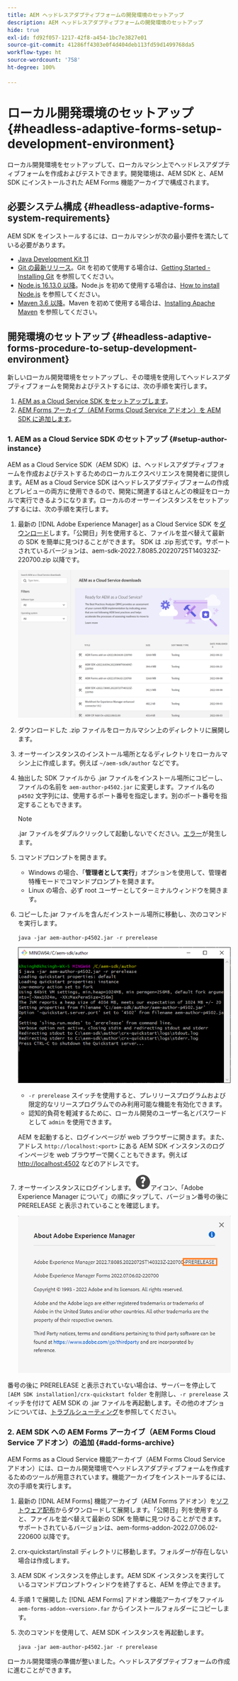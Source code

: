 ```yaml
---
title: AEM ヘッドレスアダプティブフォームの開発環境のセットアップ
description: AEM ヘッドレスアダプティブフォームの開発環境のセットアップ
hide: true
exl-id: fd92f057-1217-42f8-a454-1bc7e3827e01
source-git-commit: 41286ff4303e0f4d404deb113fd59d1499768da5
workflow-type: ht
source-wordcount: '758'
ht-degree: 100%

---
```



# ローカル開発環境のセットアップ {#headless-adaptive-forms-setup-development-environment}

ローカル開発環境をセットアップして、ローカルマシン上でヘッドレスアダプティブフォームを作成およびテストできます。開発環境は、AEM SDK と、AEM SDK にインストールされた AEM Forms 機能アーカイブで構成されます。
<!--
 After a Headless adaptive form or related assets are ready on the local development environment, you can deploy the Headless adaptive form application to your publishing environment. -- >

You require knowledge to build application using react, Git, and Maven to use Headless adaptive forms.

<!-- 

### Download the latest version of AEM as a Cloud Service SDK or Forms feature archive (AEM Forms add-on) from Software Distribution {#software-distribution}

To download the supported version of Adobe Experience Manager as a Cloud Service SDK or Forms feature archive (AEM Forms add-on):

1. Log in to [Software Distribution](https://experience.adobe.com/#/downloads) portal with your Adobe ID.

    >[!NOTE]
    >
    > Your Adobe Organization must be provisioned for AEM as a Cloud Service to download the AEM as a Cloud Service SDK.

1. Navigate to the **[!UICONTROL AEM as a Cloud Service]** tab.
1. Sort by published date in descending order.
1. Click on the latest Adobe Experience Manager as a Cloud Service SDK or Forms feature archive (AEM Forms add-on).
1. Review and accept the EULA. Tap the **[!UICONTROL Download]** button. -->

## 必要システム構成 {#headless-adaptive-forms-system-requirements}

AEM SDK をインストールするには、ローカルマシンが次の最小要件を満たしている必要があります。

* [Java Development Kit 11](https://experience.adobe.com/#/downloads/content/software-distribution/jp/general.html?1_group.propertyvalues.property=.%2Fjcr%3Acontent%2Fmetadata%2Fdc%3AsoftwareType&amp;1_group.propertyvalues.operation=equals&amp;1_group.propertyvalues.0_values=software-type%3Atooling&amp;fulltext=Oracle%7E+JDK%7E+11%7E&amp;orderby=%40jcr%3Acontent%2Fjcr%3AlastModified&amp;orderby.sort=desc&amp;layout=list&amp;p.offset=0&amp;p.limit=14)
* [Git の最新リリース](https://git-scm.com/downloads)。Git を初めて使用する場合は、[Getting Started - Installing Git](https://git-scm.com/book/en/v2/Getting-Started-Installing-Git) を参照してください。
* [Node.js 16.13.0 以降](https://nodejs.org/ja/download/)。Node.js を初めて使用する場合は、[How to install Node.js](https://nodejs.dev/en/learn/how-to-install-nodejs) を参照してください。
* [Maven 3.6 以降](https://maven.apache.org/download.cgi)。Maven を初めて使用する場合は、[Installing Apache Maven](https://maven.apache.org/install.html) を参照してください。

## 開発環境のセットアップ {#headless-adaptive-forms-procedure-to-setup-development-environment}

新しいローカル開発環境をセットアップし、その環境を使用してヘッドレスアダプティブフォームを開発およびテストするには、次の手順を実行します。

1. [AEM as a Cloud Service SDK をセットアップします](#setup-author-instance)。
1. [AEM Forms アーカイブ（AEM Forms Cloud Service アドオン）を AEM SDK に追加します](#add-forms-archive)。

<!--

1. (Optional) [Add Forms-specific users to your local Author instance](#configure-users-and-permissions).
1. (Optional) Install [Adaptive forms builder extension for Microsoft Visual Studio Code](#microsoft-visual-studio-code-extension-for-headless-adaptive-forms). 

-->

### 1. AEM as a Cloud Service SDK のセットアップ {#setup-author-instance}

AEM as a Cloud Service SDK（AEM SDK）は、ヘッドレスアダプティブフォームを作成およびテストするためのローカルエクスペリエンスを開発者に提供します。AEM as a Cloud Service SDK はヘッドレスアダプティブフォームの作成とプレビューの両方に使用できるので、開発に関連するほとんどの検証をローカルで実行できるようになります。ローカルのオーサーインスタンスをセットアップするには、次の手順を実行します。

1. 最新の [!DNL Adobe Experience Manager] as a Cloud Service SDK を[ダウンロード](https://experience.adobe.com/#/downloads/content/software-distribution/jp/aemcloud.html)します。「公開日」列を使用すると、ファイルを並べ替えて最新の SDK を簡単に見つけることができます。
SDK は .zip 形式です。サポートされているバージョンは、aem-sdk-2022.7.8085.20220725T140323Z-220700.zip 以降です。

   ![ソフトウェア配布ポータルからの AEM Cloud Service SDK のダウンロード](assets/software-distribution.png)


1. ダウンロードした .zip ファイルをローカルマシン上のディレクトリに展開します。
1. オーサーインスタンスのインストール場所となるディレクトリをローカルマシン上に作成します。例えば `~/aem-sdk/author` などです。
1. 抽出した SDK ファイルから .jar ファイルをインストール場所にコピーし、ファイルの名前を `aem-author-p4502.jar` に変更します。ファイル名の `p4502` 文字列には、使用するポート番号を指定します。別のポート番号を指定することもできます。

   >[!NOTE]
   >
   > .jar ファイルをダブルクリックして起動しないでください。[エラー](https://experienceleague.adobe.com/docs/experience-manager-learn/cloud-service/local-development-environment-set-up/aem-runtime.html?lang=ja#troubleshooting-double-click)が発生します。

1. コマンドプロンプトを開きます。
   * Windows の場合、「**管理者として実行**」オプションを使用して、管理者特権モードでコマンドプロンプトを開きます。
   * Linux の場合、必ず root ユーザーとしてターミナルウィンドウを開きます。

1. コピーした.jar ファイルを含んだインストール場所に移動し、次のコマンドを実行します。

   `java -jar aem-author-p4502.jar -r prerelease`

   ![ソフトウェア配布ポータルからの AEM Cloud Service SDK のダウンロード](assets/install-sdk.png)

   * `-r prerelease` スイッチを使用すると、プレリリースプログラムおよび限定的なリリースプログラムでのみ利用可能な機能を有効化できます。
   * 認知的負荷を軽減するために、ローカル開発のユーザー名とパスワードとして `admin` を使用できます。

   AEM を起動すると、ログインページが web ブラウザーに開きます。また、アドレス `http://localhost:<port>` にある AEM SDK インスタンスのログインページを web ブラウザーで開くこともできます。例えば [http://localhost:4502](http://localhost:4502) などのアドレスです。

1. オーサーインスタンスにログインします。![ヘルプ](/help/assets/Help-icon.svg)アイコン、「Adobe Experience Manager について」の順にタップして、バージョン番号の後に PRERELEASE と表示されていることを確認します。

   ![ヘルプ](/help/assets/prerelease.png)

番号の後に PRERELEASE と表示されていない場合は、サーバーを停止して `[AEM SDK installation]/crx-quickstart folder` を削除し、`-r prerelease` スイッチを付けて AEM SDK の .jar ファイルを再起動します。その他のオプションについては、[トラブルシューティング](/help/troubleshooting.md)を参照してください。

### 2. AEM SDK への AEM Forms アーカイブ（AEM Forms Cloud Service アドオン）の追加 {#add-forms-archive}

AEM Forms as a Cloud Service 機能アーカイブ（AEM Forms Cloud Service アドオン）には、ローカル開発環境でヘッドレスアダプティブフォームを作成するためのツールが用意されています。機能アーカイブをインストールするには、次の手順を実行します。

1. 最新の [!DNL AEM Forms] 機能アーカイブ（AEM Forms アドオン）を[ソフトウェア配布](https://experience.adobe.com/#/downloads/content/software-distribution/en/aemcloud.html?fulltext=AEM*+Forms*+add*+on*&amp;orderby=%40jcr%3Acontent%2Fjcr%3AlastModified&amp;orderby.sort=desc&amp;layout=list&amp;p.offset=0&amp;p.limit=20)からダウンロードして展開します。「公開日」列を使用すると、ファイルを並べ替えて最新の SDK を簡単に見つけることができます。サポートされているバージョンは、aem-forms-addon-2022.07.06.02-220600 以降です。

1. crx-quickstart/install ディレクトリに移動します。フォルダーが存在しない場合は作成します。
1. AEM SDK インスタンスを停止します。AEM SDK インスタンスを実行しているコマンドプロンプトウィンドウを終了すると、AEM を停止できます。
1. 手順 1 で展開した [!DNL AEM Forms] アドオン機能アーカイブをファイル `aem-forms-addon-<version>.far` からインストールフォルダーにコピーします。
1. 次のコマンドを使用して、AEM SDK インスタンスを再起動します。

   `java -jar aem-author-p4502.jar -r prerelease`

<!-- 

### 3. (Optional) Configure users and permissions {#configure-users-and-permissions}

Create seperate user accounts for Form Developer, Form Practitioner, and end users. These account help you test Headless adaptive forms for various types of users. To create a user account and add roles to the account:

1. Login to your AEM SDK instance.
1. Go to Tools > Security > Users and tap Create. The Create New User wizard opens.
1. In the details tab, specify an ID and Password. All other fields are optional. It is recommended to provide name and an email address.
1. In the Groups tab, search and select user-groups for a user depending on their role. The table below lists all types of users and pre-defined groups for each type of forms users based on their role:
  
    | User Type | AEM Group |
    |---|---|
    | Form developer | [!DNL forms-users] (AEM Forms Users), [!DNL template-authors], [!DNL workflow-users], [!DNL workflow-editors], and [!DNL fdm-authors]  |
    | Customer Experience Lead or UX Designer| [!DNL forms-users], [!DNL template-authors]|
    | AEM administrator | [!DNL aem-administrators], [!DNL fd-administrators] |
    | End user| When a user must log in to view and submit an Adaptive Form, add such users to [!DNL forms-users] group. </br> When no user authentication is required to access Adaptive Forms, do not assign any group to such users.|

<!-- ### 4. (Optional) Install Visual Studio Code extension for Headless adaptive forms {#microsoft-visual-studio-code-extension-for-headless-adaptive-forms}

You can use any IDE for developing Headless adaptive forms. Adobe provides an extension for Microsoft&reg;reg; Visual Studio Code to make it easier for you to navigate structure and develop Headless adaptive forms. The extension adds adaptive forms related IntelliSense capabilities and helps auto-complete Headless adaptive forms JSON syntax. It also adds a panel, titled Forms Tree, to help navigate structure of Headless adaptive form. To use the extension: 

1. Ensure [Microsoft Visual Studio Code 1.62.0 or later](https://code.visualstudio.com/docs/supporting/FAQ#_how-do-i-find-the-version) is installed. If you have an older version or no version installed, download the latest version from [Microsoft Website](https://code.visualstudio.com/docs/setup/setup-overview)
   >[!NOTE]
   >
   >
   > To use Visual Studio from command line on macOS, see [Launching from the command line](https://code.visualstudio.com/docs/setup/mac#_launching-from-the-command-line).

1. Download the [Adaptive forms builder extension](/help/assets/adaptive-form-builder-0.12.0.vsix).

1. Navigate the directory containing the *adaptive-form-builder-[version].vsix* file.

1. Run the following command or see [Install from a VSIX](https://code.visualstudio.com/docs/editor/extension-marketplace#_install-from-a-vsix) article for detailed instructions to install a Visual Studio Code extension from a VSIX file:

    `code -–install-extension adaptive-form-builder-[version].vsix`

    </br> Replace the [version] with actual version of the extension. For example, `code -–install-extension adaptive-form-builder-0.12.0.vsix`

    </br> 

    ![Installing extension](/help/assets/install-extension.png)

<!-- ## Create and setup a react app

Adaptive forms renderer component is a react based component. It requires a react app to run and render a Headless adaptive form. To create and setup react app:

1. Open terminal in Visual Studio code and run the following command to create a react app and installs all related dependencies:

    ```shell
    npx create-react-app [react-app-name] --scripts-version 4.0.3 --template typescript
    ```

    Where [react-app-name] represents name of the project, script version is 4.0.3, and template of type typescript. For example, the following command creates a react app named *headless-forms-demo*.

    ```shell
    npx create-react-app headless-forms-demo --scripts-version 4.0.3 --template typescript
    ```

    It may take some time to create the react app and install all the dependencies. The command creates an empty react app with latest version of react and react-dom dependencies. It does not have any artifacts related to adaptive forms renderer component.

1. Adaptive forms renderer component is based on react spectrum and requires react 16.0.0 and react-dom 16.0.0. To install react 16.0.0 and related dependencies:
    1. Open the Visual Studio code terminal Window or command prompt.
    1. Navigate to the directory of react project.  
    1. Run the following command:

        ```shell
        npm install --save react@16.0.0 react-dom@16.14.0 -force
        ```

1. Run the following command to install adaptive forms renderer component related dependencies:

    ```shell
    npm i --save @aemforms/forms-super-component @aemforms/forms-react-core-components @aemforms/forms-super-component @adobe/react-spectrum @react/react-spectrum
    ```

<!-- 1. Install dependencies for adaptive forms renderer component. Packages for these dependencies are available in Adobe Artifactory. To authenticate with Adobe Artifactory and install dependencies for adaptive forms renderer component:

    1. Create environment variables ARTIFACTORY_USER and ARTIFACTORY_API_TOKEN. The ARTIFACTORY_USER stores Adobe LDAP username and ARTIFACTORY_API_TOKEN stores your [Adobe Artifactory token](https://wiki.corp.adobe.com/display/Artifactory/API+Keys)

    1. Run the following command to set NPM_TOKEN and NPM_EMAIL tokens:

        ```shell

        auth=$(curl -s -u${ARTIFACTORY_USER}:${ARTIFACTORY_API_TOKEN} https://artifactory.corp.adobe.com/artifactory/api/npm/auth)
        export NPM_TOKEN=$(echo "${auth}" | grep "_auth" | awk -F " " '{ print $3 }')
        export NPM_EMAIL=$(echo "${auth}" | grep "email" | awk -F " " '{ print $3 }')
        ```

        These tokens are required to communicated with Adobe Artifactory.

    1. Create a .npmrc file in the react project.

        ![.npmrc file](/help/assets/npmrc.png)

    1. Add the following code to the file:

        ```shell
        @aemforms:registry=https://artifactory.corp.adobe.com/artifactory/api/npm/npm-aem-release/
        @react:registry=https://artifactory.corp.adobe.com/artifactory/api/npm/npm-react-release/
        @quarry:registry=https://artifactory.corp.adobe.com/artifactory/api/npm/npm-adobe-release-local/
        //artifactory.corp.adobe.com/artifactory/api/npm/npm-adobe-release-loca/:_auth=${NPM_TOKEN}
        //artifactory.corp.adobe.com/artifactory/api/npm/npm-aem-release/:_auth=${NPM_TOKEN}
        //artifactory.corp.adobe.com/artifactory/api/npm/npm-react-release/:_auth=${NPM_TOKEN}
        _auth=${NPM_TOKEN}
        email=${NPM_EMAIL}
        always-auth=true
        ```

        It defines the antifactory repositories to use for Headless adaptive forms, react, and quarry related scope.
    1. Run the following command to install adaptive forms renderer component related dependencies:

    ```shell
    npm i --save @aemforms/crispr-react-bindings @aemforms/crispr-react-core-components @adobe/react-spectrum @react/react-spectrum
    ```
 
-->
ローカル開発環境の準備が整いました。ヘッドレスアダプティブフォームの作成に進むことができます。
